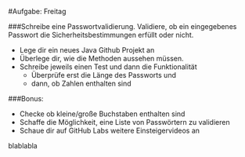 #Aufgabe: Freitag

###Schreibe eine Passwortvalidierung. Validiere, ob ein eingegebenes Passwort die Sicherheitsbestimmungen erfüllt oder nicht.

- Lege dir ein neues Java Github Projekt an
- Überlege dir, wie die Methoden aussehen müssen.
- Schreibe jeweils einen Test und dann die Funktionalität
    - Überprüfe erst die Länge des Passworts und
    - dann, ob Zahlen enthalten sind
    
###Bonus:

- Checke ob kleine/große Buchstaben enthalten sind
- Schaffe die Möglichkeit, eine Liste von Passwörtern zu validieren
- Schaue dir auf GitHub Labs weitere Einsteigervideos an


blablabla
